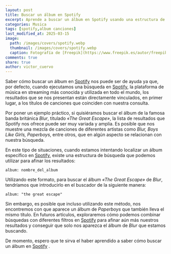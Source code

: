 ```yaml
---
layout: post
title: Buscar un álbum en Spotify
excerpt: Aprende a buscar un álbum en Spotify usando una estructura de búsqueda específica para obtener resultados más precisos y relevantes.
categories: Musica
tags: [spotify,album canciones]
last_modified_at: 2025-03-15
image:
  path: /images/covers/spotify.webp
  thumbnail: /images/covers/spotify.webp
  caption: Fotografía de [Freepik](https://www.freepik.es/autor/freepik)
comments: true
share: true
author: victor_cuervo
---
```


Saber cómo buscar un álbum en [Spotify](https://www.ayudaenlaweb.com/musica/que-es-spotify/) nos puede ser de ayuda ya que, por defecto, cuando ejecutamos una búsqueda en [Spotify](https://www.ayudaenlaweb.com/musica/que-es-spotify/), la plataforma de música en streaming más conocida y utilizada en todo el mundo, los resultados que se nos presentan están directamente vinculados, en primer lugar, a los títulos de canciones que coinciden con nuestra consulta.


Por poner un ejemplo práctico, si quisiéramos buscar el álbum de la famosa banda británica _Blur_, titulado _«The Great Escape»_, la lista de resultados que Spotify nos ofrece puede ser muy variada y amplia. Es posible que nos muestre una mezcla de canciones de diferentes artistas como _Blur, Boys Like Girls, Paperboys_, entre otros, que en algún aspecto se relacionan con nuestra búsqueda.


En este tipo de situaciones, cuando estamos intentando localizar un álbum específico en [Spotify](https://www.ayudaenlaweb.com/musica/que-es-spotify/), existe una estructura de búsqueda que podemos utilizar para afinar los resultados:


```text
album: nombre_del_album
```


Utilizando este formato, para buscar el álbum _«The Great Escape»_ de _Blur_, tendríamos que introducirlo en el buscador de la siguiente manera:


```text
album: "the great escape"
```


Sin embargo, es posible que incluso utilizando este método, nos encontremos con que aparece un álbum de _Paperboys_ que también lleva el mismo título. En futuros artículos, exploraremos cómo podemos combinar búsquedas con diferentes filtros en [Spotify](https://www.ayudaenlaweb.com/musica/que-es-spotify/) para afinar aún más nuestros resultados y conseguir que solo nos aparezca el álbum de _Blur_ que estamos buscando.


De momento, espero que te sirva el haber aprendido a saber cómo buscar un álbum en [Spotify](https://www.ayudaenlaweb.com/musica/que-es-spotify/) .

